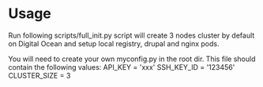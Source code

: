 # Usage

Run following scripts/full_init.py script will create 3 nodes cluster by default on
Digital Ocean and setup local registry, drupal and nginx pods.

You will need to create your own myconfig.py in the root dir.
This file should contain the following values:
	API_KEY = 'xxx'
	SSH_KEY_ID = '123456'
	CLUSTER_SIZE = 3
